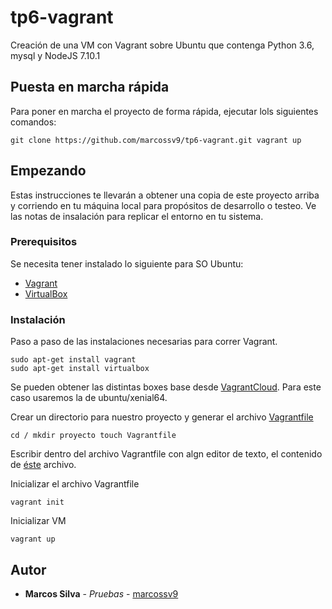 # tp6-vagrant

Creación de una VM con Vagrant sobre Ubuntu que contenga Python 3.6, mysql y NodeJS 7.10.1

## Puesta en marcha rápida

Para poner en marcha el proyecto de forma rápida, ejecutar lols siguientes comandos:


``
git clone https://github.com/marcossv9/tp6-vagrant.git
vagrant up
``

## Empezando

Estas instrucciones te llevarán a obtener una copia de este proyecto arriba y corriendo en tu máquina local para propósitos de desarrollo o testeo. Ve las notas de insalación para replicar el entorno en tu sistema.

### Prerequisitos

Se necesita tener instalado lo siguiente para SO Ubuntu:

- [Vagrant](https://www.vagrantup.com/downloads)
- [VirtualBox](https://www.virtualbox.org/wiki/Downloads)

### Instalación

Paso a paso de las instalaciones necesarias para correr Vagrant.

```
sudo apt-get install vagrant
sudo apt-get install virtualbox
```

Se pueden obtener las distintas boxes base desde [VagrantCloud](https://vagrantcloud.com/). Para este caso usaremos la de ubuntu/xenial64.

Crear un directorio para nuestro proyecto y generar el archivo [Vagrantfile](https://github.com/marcossv9/tp6-vagrant/Vagranfile)

``
cd /
mkdir proyecto
touch Vagrantfile
``

Escribir dentro del archivo Vagrantfile con algn editor de texto, el contenido de [éste](https://github.com/marcossv9/tp6-vagrant/Vagranfile) archivo.

Inicializar el archivo Vagrantfile

``
vagrant init
``

Inicializar VM

``
vagrant up
``

## Autor

* **Marcos Silva** - *Pruebas* - [marcossv9](https://github.com/marcossv9)
